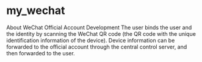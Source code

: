 # my_wechat
About WeChat Official Account Development
The user binds the user and the identity by scanning the WeChat QR code (the QR code with the unique identification information of the device). 
Device information can be forwarded to the official account through the central control server, and then forwarded to the user.

